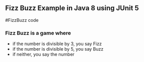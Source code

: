 ## Fizz Buzz Example in Java 8 using JUnit 5
#FizzBuzz code
### Fizz Buzz is a game where
- if the number is divisible by 3, you say Fizz
- if the number is divisible by 5, you say Buzz
- if neither, you say the number
